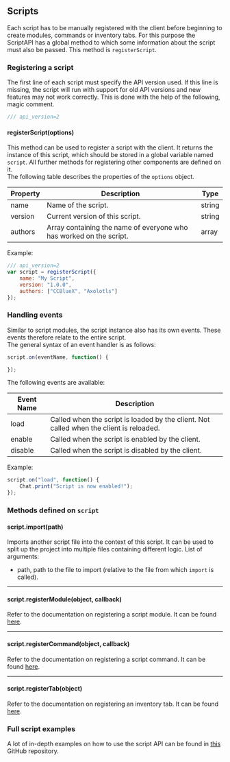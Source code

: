 ## Scripts
Each script has to be manually registered with the client before beginning to create modules, commands or inventory tabs. For this purpose the ScriptAPI has a global method to which some information about the script must also be passed. This method is `registerScript`.

### Registering a script
The first line of each script must specify the API version used. If this line is missing, the script will run with support for old API versions and new features may not work correctly. This is done with the help of the following, magic comment.
```js
/// api_version=2
```
#### registerScript(options)
This method can be used to register a script with the client. It returns the instance of this script, which should be stored in a global variable named `script`. All further methods for registering other components are defined on it. <br>
The following table describes the properties of the `options` object.

| Property | Description                                                         | Type   |
|----------|---------------------------------------------------------------------|--------|
| name     | Name of the script.                                                 | string |
| version  | Current version of this script.                                     | string |
| authors  | Array containing the name of everyone who has worked on the script. | array  |
Example:
```js
/// api_version=2
var script = registerScript({
    name: "My Script",
    version: "1.0.0",
    authors: ["CCBlueX", "Axolotls"]
});
```

### Handling events
Similar to script modules, the script instance also has its own events. These events therefore relate to the entire script. <br>
The general syntax of an event handler is as follows:
```js
script.on(eventName, function() {

});
```
The following events are available:

| Event Name | Description                                                                             |
|------------|-----------------------------------------------------------------------------------------|
| load       | Called when the script is loaded by the client. Not called when the client is reloaded. |
| enable     | Called when the script is enabled by the client.                                        |
| disable    | Called when the script is disabled by the client.                                       |
Example:
```js
script.on("load", function() {
    Chat.print("Script is now enabled!");
});
```

### Methods defined on `script`
#### script.import(path)
Imports another script file into the context of this script. It can be used to split up the project into multiple files containing different logic.
List of arguments:
- path, path to the file to import (relative to the file from which `import` is called).

---

#### script.registerModule(object, callback)
Refer to the documentation on registering a script module. It can be found [here](/docs/ScriptAPI/Creating%20Modules/Overview).

---

#### script.registerCommand(object, callback)
Refer to the documentation on registering a script command. It can be found [here](/docs/ScriptAPI/Creating%20Commands).

---

#### script.registerTab(object)
Refer to the documentation on registering an inventory tab. It can be found [here](/docs/ScriptAPI/Creating%20Inventory%20Tabs).

### Full script examples
A lot of in-depth examples on how to use the script API can be found in [this](https://github.com/CCBlueX/LiquidBounce-ScriptAPI/tree/master/examples) GitHub repository.